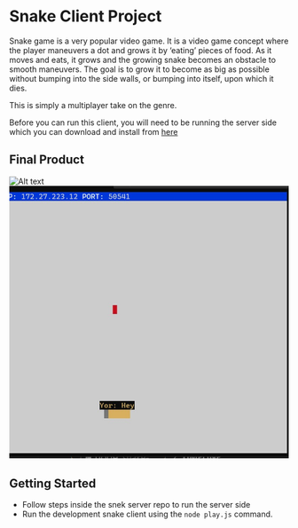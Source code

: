# Snake Client Project

Snake game is a very popular video game. It is a video game concept where the player maneuvers a dot and grows it by ‘eating’ pieces of food. As it moves and eats, it grows and the growing snake becomes an obstacle to smooth maneuvers. The goal is to grow it to become as big as possible without bumping into the side walls, or bumping into itself, upon which it dies.

This is simply a multiplayer take on the genre.

Before you can run this client, you will need to be running the server side which you can download and install from [here](https://github.com/lighthouse-labs/snek-multiplayer) 

## Final Product

![Alt text](image-1.png)
![Alt text](image-2.png)


## Getting Started

- Follow steps inside the snek server repo to run the server side
- Run the development snake client using the `node play.js` command.